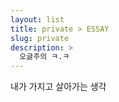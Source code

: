 ```yaml
---
layout: list
title: private > ESSAY
slug: private
description: >
  오글주의 ㅋ.ㅋ
---
```


내가 가지고 살아가는 생각
